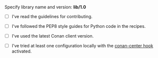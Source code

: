 Specify library name and version:  **lib/1.0**

- [ ] I've read the guidelines for contributing.
- [ ] I've followed the PEP8 style guides for Python code in the recipes.
- [ ] I've used the latest Conan client version.
- [ ] I've tried at least one configuration locally with the 
      [conan-center hook](https://github.com/conan-io/hooks.git) activated.


